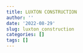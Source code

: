 ```yaml
---
title: LUXTON CONSTRUCTION
author: ''
date: '2022-08-29'
slug: luxton_construction
categories: []
tags: []
---
```

